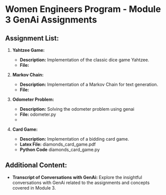 # Women Engineers Program - Module 3 GenAi Assignments

## Assignment List:

1. **Yahtzee Game:**
   - **Description:** Implementation of the classic dice game Yahtzee.
   - **File:** 

2. **Markov Chain:**
   - **Description:** Implementation of a Markov Chain for text generation.
   - **File:** 

3. **Odometer Problem:**
   - **Description:** Solving the odometer problem using genai
   - **File:** odometer.py
   - 
5. **Card Game:**
   - **Description:** Implementation of a bidding card game.
   - **Latex File:** diamonds_card_game.pdf
   - **Python Code** diamonds_card_game.py

## Additional Content:

- **Transcript of Conversations with GenAi:**
  Explore the insightful conversations with GenAi related to the assignments and concepts covered in Module 3.

